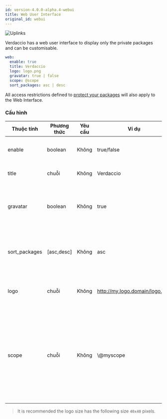 ```yaml
---
id: version-4.0.0-alpha.4-webui
title: Web User Interface
original_id: webui
---
```


![Uplinks](https://user-images.githubusercontent.com/558752/52916111-fa4ba980-32db-11e9-8a64-f4e06eb920b3.png)

Verdaccio has a web user interface to display only the private packages and can be customisable.

```yaml
web:
  enable: true
  title: Verdaccio
  logo: logo.png
  gravatar: true | false
  scope: @scope
  sort_packages: asc | desc
```

All access restrictions defined to [protect your packages](protect-your-dependencies.md) will also apply to the Web Interface.

### Cấu hình

| Thuộc tính    | Phương thức | Yêu cầu | Ví dụ                          | Hỗ trợ   | Miêu tả                                                                                                                                              |
| ------------- | ----------- | ------- | ------------------------------ | -------- | ---------------------------------------------------------------------------------------------------------------------------------------------------- |
| enable        | boolean     | Không   | true/false                     | tất cả   | allow to display the web interface                                                                                                                   |
| title         | chuỗi       | Không   | Verdaccio                      | tất cả   | HTML head title description                                                                                                                          |
| gravatar      | boolean     | Không   | true                           | `>v4` | Gravatars will be generated under the hood if this property is enabled                                                                               |
| sort_packages | [asc,desc]  | Không   | asc                            | `>v4` | Gravatars will be generated under the hood if this property is enabled                                                                               |
| logo          | chuỗi       | Không   | http://my.logo.domain/logo.png | tất cả   | a URI where logo is located (header logo)                                                                                                            |
| scope         | chuỗi       | Không   | \\@myscope                   | tất cả   | If you're using this registry for a specific module scope, specify that scope to set it in the webui instructions header (note: escape @ with \\@) |

> It is recommended the logo size has the following size `40x40` pixels.